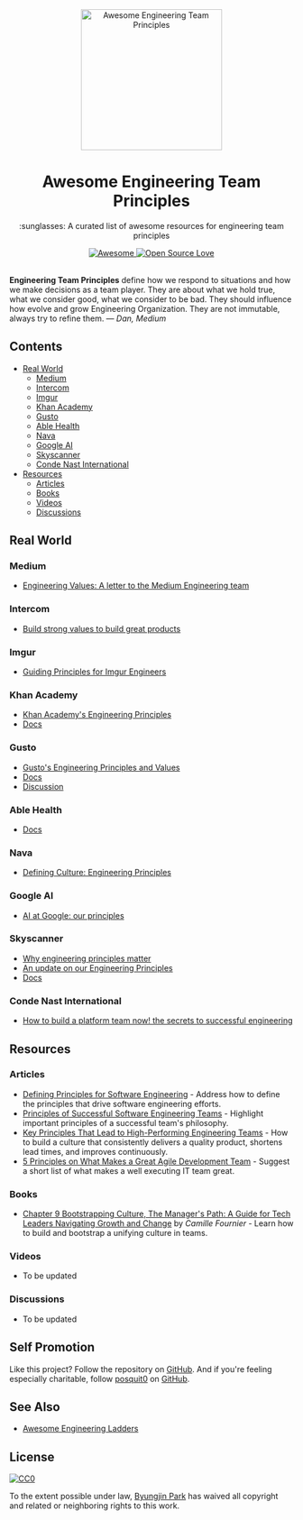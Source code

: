 <div align="center">
  <a href="https://github.com/posquit0/awesome-engineering-team-principles" title="Awesome Engineering Team Principles">
    <img width="250" src="media/awesome.png" alt="Awesome Engineering Team Principles">
  </a>
  <br />
  <h1>Awesome Engineering Team Principles</h1>
</div>

<p align="center">
  :sunglasses: A curated list of awesome resources for engineering team principles
</p>

<div align="center">
  <a href="https://awesome.re">
		<img src="https://awesome.re/badge.svg" alt="Awesome">
	</a>
  <a href="https://github.com/ellerbrock/open-source-badge/">
    <img alt="Open Source Love" src="https://badges.frapsoft.com/os/v1/open-source.svg?v=103" />
  </a>
</div>

<br />

**Engineering Team Principles** define how we respond to situations and how we make decisions as a team player. They are about what we hold true, what we consider good, what we consider to be bad. They should influence how evolve and grow Engineering Organization. They are not immutable, always try to refine them. *— Dan, Medium*



## Contents

* [Real World](#real-world)
  * [Medium](#medium)
  * [Intercom](#intercom)
  * [Imgur](#imgur)
  * [Khan Academy](#khan-academy)
  * [Gusto](#gusto)
  * [Able Health](#able-health)
  * [Nava](#nava)
  * [Google AI](#google-ai)
  * [Skyscanner](#skyscanner)
  * [Conde Nast International](#conde-nast-international)
* [Resources](#resources)
  * [Articles](#articles)
  * [Books](#books)
  * [Videos](#videos)
  * [Discussions](#discussions)


## Real World

### Medium

* [Engineering Values: A letter to the Medium Engineering team](https://medium.engineering/engineering-values-7143c0db0bd6)

### Intercom

* [Build strong values to build great products](https://blog.intercom.com/the-engineering-values-we-live-by/)

### Imgur

* [Guiding Principles for Imgur Engineers](https://blog.imgur.com/2018/02/13/guiding-principles-for-imgur-engineers/)

### Khan Academy

* [Khan Academy's Engineering Principles](http://engineering.khanacademy.org/posts/engineering-principles.htm)
* [Docs](https://docs.google.com/document/d/1PW4NYn9pYNam2EuGEsTN9pTgwTfFnT_R9OZLJJICWQU)

### Gusto

* [Gusto's Engineering Principles and Values](https://engineering.gusto.com/our-engineering-values-and-principles/)
* [Docs](https://app.gusto.com/static/engineering-principles-and-values.pdf)
* [Discussion](https://news.ycombinator.com/item?id=9721767)

### Able Health

* [Docs](https://github.com/AbleHealth/team/blob/master/engineering/principles-and-practices.md)

### Nava

* [Defining Culture: Engineering Principles](https://blog.navapbc.com/defining-engineering-culture-engineering-principles-558d2b4c5950)

### Google AI

* [AI at Google: our principles](https://blog.google/topics/ai/ai-principles/)

### Skyscanner

* [Why engineering principles matter](https://medium.com/@SkyscannerEng/why-engineering-principles-matter-993298f7d792)
* [An update on our Engineering Principles](https://medium.com/@SkyscannerEng/an-update-on-our-engineering-principles-80405a96383a)
* [Docs](https://github.com/Skyscanner/engineering-principles)

### Conde Nast International

  * [How to build a platform team now! the secrets to successful engineering](https://hackernoon.com/how-to-build-a-platform-team-now-the-secrets-to-successful-engineering-8a9b6a4d2c8)


## Resources

### Articles

* [Defining Principles for Software Engineering](https://theplainprogrammer.com/defining-principles-for-software-engineering-e88c069a0446) - Address how to define the principles that drive software engineering efforts.
* [Principles of Successful Software Engineering Teams](https://blog.brunomiranda.com/principles-of-successful-software-engineering-teams-41a65bfd56b3) - Highlight important principles of a successful team's philosophy.
* [Key Principles That Lead to High-Performing Engineering Teams](https://www.hugeinc.com/articles/key-principles-that-lead-to-high-performing-engineering-teams) - How to build a culture that consistently delivers a quality product, shortens lead times, and improves continuously.
* [5 Principles on What Makes a Great Agile Development Team](http://blogs.starcio.com/2015/04/principles-great-agile-development-team.html) - Suggest a short list of what makes a well executing IT team great.

### Books

* [Chapter 9 Bootstrapping Culture, The Manager's Path: A Guide for Tech Leaders Navigating Growth and Change](http://shop.oreilly.com/product/0636920056843.do) by *Camille Fournier* - Learn how to build and bootstrap a unifying culture in teams.

### Videos

* To be updated

### Discussions

* To be updated


## Self Promotion

Like this project? Follow the repository on [GitHub](https://github.com/posquit0/awesome-engineering-team-principles). And if you're feeling especially charitable, follow [posquit0](https://posquit0.com) on [GitHub](https://github.com/posquit0).


## See Also

* [Awesome Engineering Ladders](https://github.com/posquit0/awesome-engineering-ladders)


## License

[![CC0](http://mirrors.creativecommons.org/presskit/buttons/88x31/svg/cc-zero.svg)](https://creativecommons.org/publicdomain/zero/1.0/)

To the extent possible under law, [Byungjin Park](http://www.posquit0.com) has waived all copyright and related or neighboring rights to this work.
